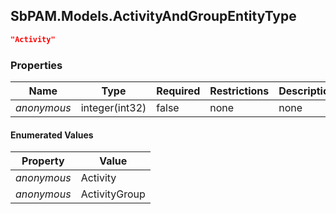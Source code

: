
<h2 id="tocS_SbPAM.Models.ActivityAndGroupEntityType">SbPAM.Models.ActivityAndGroupEntityType</h2>

<a id="schemasbpam.models.activityandgroupentitytype"></a>
<a id="schema_SbPAM.Models.ActivityAndGroupEntityType"></a>
<a id="tocSsbpam.models.activityandgroupentitytype"></a>
<a id="tocssbpam.models.activityandgroupentitytype"></a>

```json
"Activity"

```

### Properties

|Name|Type|Required|Restrictions|Description|
|---|---|---|---|---|
|*anonymous*|integer(int32)|false|none|none|

#### Enumerated Values

|Property|Value|
|---|---|
|*anonymous*|Activity|
|*anonymous*|ActivityGroup|


